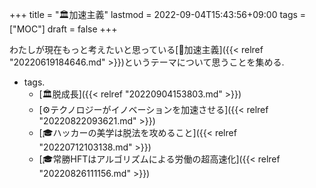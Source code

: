 +++
title = "🏛加速主義"
lastmod = 2022-09-04T15:43:56+09:00
tags = ["MOC"]
draft = false
+++

わたしが現在もっと考えたいと思っている[📝加速主義]({{< relref "20220619184646.md" >}})というテーマについて思うことを集める.

-   tags.
    -   [🏛脱成長]({{< relref "20220904153803.md" >}})
    -   [⚙テクノロジーがイノベーションを加速させる]({{< relref "20220822093621.md" >}})
    -   [🎓ハッカーの美学は脱法を攻めること]({{< relref "20220712103138.md" >}})
    -   [🎓常勝HFTはアルゴリズムによる労働の超高速化]({{< relref "20220826111156.md" >}})
